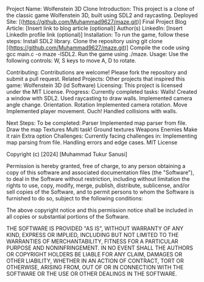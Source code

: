 Project Name: Wolfenstein 3D Clone
Introduction:
This project is a clone of the classic game Wolfenstein 3D, built using SDL2 and raycasting.
Deployed Site: [(https://github.com/Muhammad9627/maze.git)]
Final Project Blog Article: [Insert link to blog article (optional)]
Author(s) LinkedIn: [Insert LinkedIn profile link (optional)]
Installation:
  To run the game, follow these steps:
    Install SDL2 library.
    Clone the repository using git clone [(https://github.com/Muhammad9627/maze.git)]
    Compile the code using gcc main.c -o maze -lSDL2.
    Run the game using ./maze.
Usage:
Use the following controls:
W, S keys to move A, D to rotate.

Contributing:
Contributions are welcome! Please fork the repository and submit a pull request.
Related Projects:
Other projects that inspired this game:
Wolfenstein 3D (id Software)
Licensing:
This project is licensed under the MIT License.
Progress:
  Currently completed tasks:
    Walls!
    Created a window with SDL2.
    Used raycasting to draw walls.
    Implemented camera angle change.
    Orientation.
  Rotation
Implemented camera rotation.
Move
Implemented player movement.
Ouch!
Handled collisions with walls.

Next Steps:
To be completed:
  Parser
  Implemented map parser from file.
  Draw the map
  Textures
  Multi task!
  Ground textures
  Weapons
  Enemies
  Make it rain
  Extra option
Challenges:
  Currently facing challenges in:
  Implementing map parsing from file.
  Handling errors and edge cases.
MIT License

Copyright (c) [2024] [Muhammad Tukur Sanusi]

Permission is hereby granted, free of charge, to any person obtaining a copy
of this software and associated documentation files (the "Software"), to deal
in the Software without restriction, including without limitation the rights
to use, copy, modify, merge, publish, distribute, sublicense, and/or sell
copies of the Software, and to permit persons to whom the Software is
furnished to do so, subject to the following conditions:

The above copyright notice and this permission notice shall be included in all
copies or substantial portions of the Software.

THE SOFTWARE IS PROVIDED "AS IS", WITHOUT WARRANTY OF ANY KIND, EXPRESS OR
IMPLIED, INCLUDING BUT NOT LIMITED TO THE WARRANTIES OF MERCHANTABILITY,
FITNESS FOR A PARTICULAR PURPOSE AND NONINFRINGEMENT. IN NO EVENT SHALL THE
AUTHORS OR COPYRIGHT HOLDERS BE LIABLE FOR ANY CLAIM, DAMAGES OR OTHER
LIABILITY, WHETHER IN AN ACTION OF CONTRACT, TORT OR OTHERWISE, ARISING FROM,
OUT OF OR IN CONNECTION WITH THE SOFTWARE OR THE USE OR OTHER DEALINGS IN THE
SOFTWARE.
